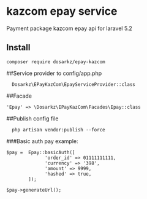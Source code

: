 # kazcom epay service
Payment package kazcom epay api for laravel 5.2
## Install
```
composer require dosarkz/epay-kazcom
```

##Service provider to config/app.php

```
  Dosarkz\EPayKazCom\EpayServiceProvider::class
```

##Facade 

``` 
'Epay' => \Dosarkz\EPayKazCom\Facades\Epay::class
```

##Publish config file 

```
  php artisan vendor:publish --force
```

###Basic auth pay example:

```
$pay =  Epay::basicAuth([
              'order_id' => 01111111111,
              'currency' => '398',
              'amount' => 9999,
              'hashed' => true,
        ]);
          
$pay->generateUrl();
```

